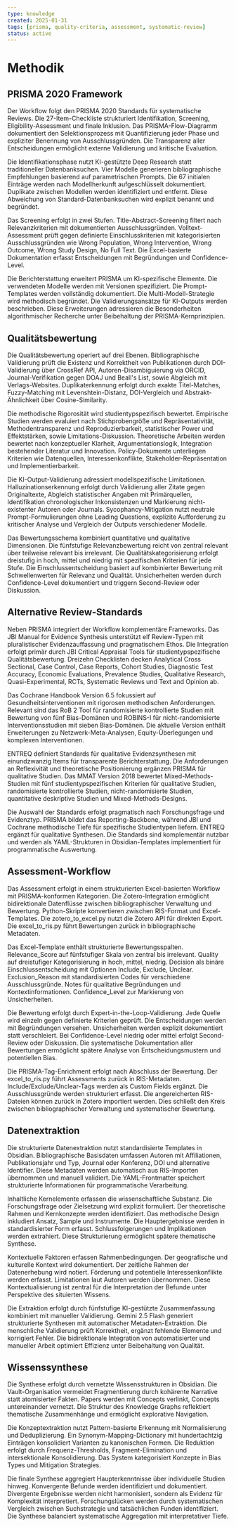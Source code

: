 ```yaml
---
type: knowledge
created: 2025-01-31
tags: [prisma, quality-criteria, assessment, systematic-review]
status: active
---
```


# Methodik

## PRISMA 2020 Framework

Der Workflow folgt den PRISMA 2020 Standards für systematische Reviews. Die 27-Item-Checkliste strukturiert Identifikation, Screening, Eligibility-Assessment und finale Inklusion. Das PRISMA-Flow-Diagramm dokumentiert den Selektionsprozess mit Quantifizierung jeder Phase und expliziter Benennung von Ausschlussgründen. Die Transparenz aller Entscheidungen ermöglicht externe Validierung und kritische Evaluation.

Die Identifikationsphase nutzt KI-gestützte Deep Research statt traditioneller Datenbanksuchen. Vier Modelle generieren bibliographische Empfehlungen basierend auf parametrischen Prompts. Die 67 initialen Einträge werden nach Modellherkunft aufgeschlüsselt dokumentiert. Duplikate zwischen Modellen werden identifiziert und entfernt. Diese Abweichung von Standard-Datenbanksuchen wird explizit benannt und begründet.

Das Screening erfolgt in zwei Stufen. Title-Abstract-Screening filtert nach Relevanzkriterien mit dokumentierten Ausschlussgründen. Volltext-Assessment prüft gegen definierte Einschlusskriterien mit kategorisierten Ausschlussgründen wie Wrong Population, Wrong Intervention, Wrong Outcome, Wrong Study Design, No Full Text. Die Excel-basierte Dokumentation erfasst Entscheidungen mit Begründungen und Confidence-Level.

Die Berichterstattung erweitert PRISMA um KI-spezifische Elemente. Die verwendeten Modelle werden mit Versionen spezifiziert. Die Prompt-Templates werden vollständig dokumentiert. Die Multi-Modell-Strategie wird methodisch begründet. Die Validierungsansätze für KI-Outputs werden beschrieben. Diese Erweiterungen adressieren die Besonderheiten algorithmischer Recherche unter Beibehaltung der PRISMA-Kernprinzipien.

## Qualitätsbewertung

Die Qualitätsbewertung operiert auf drei Ebenen. Bibliographische Validierung prüft die Existenz und Korrektheit von Publikationen durch DOI-Validierung über CrossRef API, Autoren-Disambiguierung via ORCID, Journal-Verifikation gegen DOAJ und Beall's List, sowie Abgleich mit Verlags-Websites. Duplikaterkennung erfolgt durch exakte Titel-Matches, Fuzzy-Matching mit Levenshtein-Distanz, DOI-Vergleich und Abstrakt-Ähnlichkeit über Cosine-Similarity.

Die methodische Rigorosität wird studientypspezifisch bewertet. Empirische Studien werden evaluiert nach Stichprobengröße und Repräsentativität, Methodentransparenz und Reproduzierbarkeit, statistischer Power und Effektstärken, sowie Limitations-Diskussion. Theoretische Arbeiten werden bewertet nach konzeptueller Klarheit, Argumentationslogik, Integration bestehender Literatur und Innovation. Policy-Dokumente unterliegen Kriterien wie Datenquellen, Interessenkonflikte, Stakeholder-Repräsentation und Implementierbarkeit.

Die KI-Output-Validierung adressiert modellspezifische Limitationen. Halluzinationserkennung erfolgt durch Validierung aller Zitate gegen Originaltexte, Abgleich statistischer Angaben mit Primärquellen, Identifikation chronologischer Inkonsistenzen und Markierung nicht-existenter Autoren oder Journals. Sycophancy-Mitigation nutzt neutrale Prompt-Formulierungen ohne Leading Questions, explizite Aufforderung zu kritischer Analyse und Vergleich der Outputs verschiedener Modelle.

Das Bewertungsschema kombiniert quantitative und qualitative Dimensionen. Die fünfstufige Relevanzbewertung reicht von zentral relevant über teilweise relevant bis irrelevant. Die Qualitätskategorisierung erfolgt dreistufig in hoch, mittel und niedrig mit spezifischen Kriterien für jede Stufe. Die Einschlussentscheidung basiert auf kombinierter Bewertung mit Schwellenwerten für Relevanz und Qualität. Unsicherheiten werden durch Confidence-Level dokumentiert und triggern Second-Review oder Diskussion.

## Alternative Review-Standards

Neben PRISMA integriert der Workflow komplementäre Frameworks. Das JBI Manual for Evidence Synthesis unterstützt elf Review-Typen mit pluralistischer Evidenzauffassung und pragmatischem Ethos. Die Integration erfolgt primär durch JBI Critical Appraisal Tools für studientypspezifische Qualitätsbewertung. Dreizehn Checklisten decken Analytical Cross Sectional, Case Control, Case Reports, Cohort Studies, Diagnostic Test Accuracy, Economic Evaluations, Prevalence Studies, Qualitative Research, Quasi-Experimental, RCTs, Systematic Reviews und Text and Opinion ab.

Das Cochrane Handbook Version 6.5 fokussiert auf Gesundheitsinterventionen mit rigorosen methodischen Anforderungen. Relevant sind das RoB 2 Tool für randomisierte kontrollierte Studien mit Bewertung von fünf Bias-Domänen und ROBINS-I für nicht-randomisierte Interventionsstudien mit sieben Bias-Domänen. Die aktuelle Version enthält Erweiterungen zu Netzwerk-Meta-Analysen, Equity-Überlegungen und komplexen Interventionen.

ENTREQ definiert Standards für qualitative Evidenzsynthesen mit einundzwanzig Items für transparente Berichterstattung. Die Anforderungen an Reflexivität und theoretische Positionierung ergänzen PRISMA für qualitative Studien. Das MMAT Version 2018 bewertet Mixed-Methods-Studien mit fünf studientypspezifischen Kriterien für qualitative Studien, randomisierte kontrollierte Studien, nicht-randomisierte Studien, quantitative deskriptive Studien und Mixed-Methods-Designs.

Die Auswahl der Standards erfolgt pragmatisch nach Forschungsfrage und Evidenztyp. PRISMA bildet das Reporting-Backbone, während JBI und Cochrane methodische Tiefe für spezifische Studientypen liefern. ENTREQ ergänzt für qualitative Synthesen. Die Standards sind komplementär nutzbar und werden als YAML-Strukturen in Obsidian-Templates implementiert für programmatische Auswertung.

## Assessment-Workflow

Das Assessment erfolgt in einem strukturierten Excel-basierten Workflow mit PRISMA-konformen Kategorien. Die Zotero-Integration ermöglicht bidirektionale Datenflüsse zwischen bibliographischer Verwaltung und Bewertung. Python-Skripte konvertieren zwischen RIS-Format und Excel-Templates. Die zotero_to_excel.py nutzt die Zotero API für direkten Export. Die excel_to_ris.py führt Bewertungen zurück in bibliographische Metadaten.

Das Excel-Template enthält strukturierte Bewertungsspalten. Relevance_Score auf fünfstufiger Skala von zentral bis irrelevant. Quality auf dreistufiger Kategorisierung in hoch, mittel, niedrig. Decision als binäre Einschlussentscheidung mit Optionen Include, Exclude, Unclear. Exclusion_Reason mit standardisierten Codes für verschiedene Ausschlussgründe. Notes für qualitative Begründungen und Kontextinformationen. Confidence_Level zur Markierung von Unsicherheiten.

Die Bewertung erfolgt durch Expert-in-the-Loop-Validierung. Jede Quelle wird einzeln gegen definierte Kriterien geprüft. Die Entscheidungen werden mit Begründungen versehen. Unsicherheiten werden explizit dokumentiert statt verschleiert. Bei Confidence-Level niedrig oder mittel erfolgt Second-Review oder Diskussion. Die systematische Dokumentation aller Bewertungen ermöglicht spätere Analyse von Entscheidungsmustern und potentiellen Bias.

Die PRISMA-Tag-Enrichment erfolgt nach Abschluss der Bewertung. Der excel_to_ris.py führt Assessments zurück in RIS-Metadaten. Include/Exclude/Unclear-Tags werden als Custom Fields ergänzt. Die Ausschlussgründe werden strukturiert erfasst. Die angereicherten RIS-Dateien können zurück in Zotero importiert werden. Dies schließt den Kreis zwischen bibliographischer Verwaltung und systematischer Bewertung.

## Datenextraktion

Die strukturierte Datenextraktion nutzt standardisierte Templates in Obsidian. Bibliographische Basisdaten umfassen Autoren mit Affiliationen, Publikationsjahr und Typ, Journal oder Konferenz, DOI und alternative Identifier. Diese Metadaten werden automatisch aus RIS-Importen übernommen und manuell validiert. Die YAML-Frontmatter speichert strukturierte Informationen für programmatische Verarbeitung.

Inhaltliche Kernelemente erfassen die wissenschaftliche Substanz. Die Forschungsfrage oder Zielsetzung wird explizit formuliert. Der theoretische Rahmen und Kernkonzepte werden identifiziert. Das methodische Design inkludiert Ansatz, Sample und Instrumente. Die Hauptergebnisse werden in standardisierter Form erfasst. Schlussfolgerungen und Implikationen werden extrahiert. Diese Strukturierung ermöglicht spätere thematische Synthese.

Kontextuelle Faktoren erfassen Rahmenbedingungen. Der geografische und kulturelle Kontext wird dokumentiert. Der zeitliche Rahmen der Datenerhebung wird notiert. Förderung und potentielle Interessenkonflikte werden erfasst. Limitationen laut Autoren werden übernommen. Diese Kontextualisierung ist zentral für die Interpretation der Befunde unter Perspektive des situierten Wissens.

Die Extraktion erfolgt durch fünfstufige KI-gestützte Zusammenfassung kombiniert mit manueller Validierung. Gemini 2.5 Flash generiert strukturierte Synthesen mit automatischer Metadaten-Extraktion. Die menschliche Validierung prüft Korrektheit, ergänzt fehlende Elemente und korrigiert Fehler. Die bidirektionale Integration von automatisierter und manueller Arbeit optimiert Effizienz unter Beibehaltung von Qualität.

## Wissenssynthese

Die Synthese erfolgt durch vernetzte Wissensstrukturen in Obsidian. Die Vault-Organisation vermeidet Fragmentierung durch kohärente Narrative statt atomisierter Fakten. Papers werden mit Concepts verlinkt, Concepts untereinander vernetzt. Die Struktur des Knowledge Graphs reflektiert thematische Zusammenhänge und ermöglicht explorative Navigation.

Die Konzeptextraktion nutzt Pattern-basierte Erkennung mit Normalisierung und Deduplizierung. Ein Synonym-Mapping-Dictionary mit hundertachtzig Einträgen konsolidiert Varianten zu kanonischen Formen. Die Reduktion erfolgt durch Frequenz-Thresholds, Fragment-Elimination und intersektionale Konsolidierung. Das System kategorisiert Konzepte in Bias Types und Mitigation Strategies.

Die finale Synthese aggregiert Haupterkenntnisse über individuelle Studien hinweg. Konvergente Befunde werden identifiziert und dokumentiert. Divergente Ergebnisse werden nicht harmonisiert, sondern als Evidenz für Komplexität interpretiert. Forschungslücken werden durch systematischen Vergleich zwischen Suchstrategie und tatsächlichen Funden identifiziert. Die Synthese balanciert systematische Aggregation mit interpretativer Tiefe.
